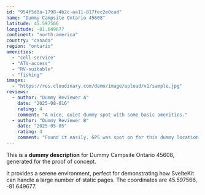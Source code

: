 ```yaml
---
id: "954f5d8a-1798-4b2c-aa11-817fec2e0cad"
name: "Dummy Campsite Ontario 45608"
latitude: 45.597566
longitude: -81.649677
continent: "north-america"
country: "canada"
region: "ontario"
amenities:
  - "cell-service"
  - "ATV-access"
  - "RV-suitable"
  - "fishing"
images:
  - "https://res.cloudinary.com/demo/image/upload/v1/sample.jpg"
reviews:
  - author: "Dummy Reviewer A"
    date: "2025-08-016"
    rating: 4
    comment: "A nice, quiet dummy spot with some basic amenities."
  - author: "Dummy Reviewer B"
    date: "2025-05-05"
    rating: 4
    comment: "Found it easily. GPS was spot on for this dummy location."
---
```


This is a **dummy description** for Dummy Campsite Ontario 45608, generated for the proof of concept.

It provides a serene environment, perfect for demonstrating how SvelteKit can handle a large number of static pages. The coordinates are 45.597566, -81.649677.

